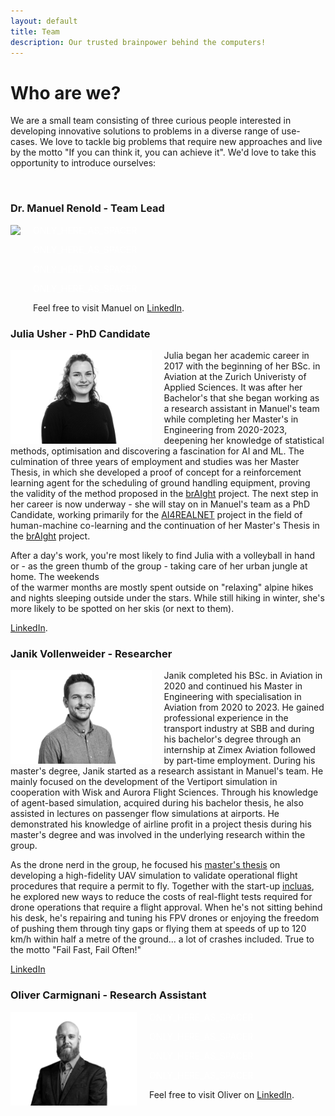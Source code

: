 ```yaml
---
layout: default
title: Team
description: Our trusted brainpower behind the computers!
---
```


# **Who are we?**
We are a small team consisting of three curious people interested in developing innovative solutions to problems in a diverse range of use-cases. We love to tackle big problems
that require new approaches and live by the motto "If you can think it, you can achieve it". We'd love to take this opportunity to introduce ourselves:

<br>

### Dr. Manuel Renold - Team Lead
<img src="./../pictures/manuel_bw.jpg" align="left" height="150" style="margin-right: 20px">
<!--The code below is only used as spacer-->
<html>
  <p style="color:white;">ONLY_HERE_AS_SPACER</p>
</html>
<!--The code below is only used as spacer-->
<html>
  <p style="color:white;">ONLY_HERE_AS_SPACER</p>
</html>
<!--The code below is only used as spacer-->
<html>
  <p style="color:white;">ONLY_HERE_AS_SPACER</p>
</html>
<!--The code below is only used as spacer-->
<html>
  <p style="color:white;">ONLY_HERE_AS_SPACER</p>
</html>

Feel free to visit Manuel on [LinkedIn](https://www.linkedin.com/in/manuel-renold-46b07287/).
<br>

### Julia Usher - PhD Candidate
<img src="./../pictures/julia_bw.jpg" align="left" height="150" style="margin-right: 20px">

Julia began her academic career in 2017 with the beginning of her BSc. in Aviation at the Zurich Univeristy of Applied Sciences. It was after her Bachelor's that she began
working as a research assistant in Manuel's team while completing her Master's in Engineering from 2020-2023, deepening her knowledge of statistical methods, optimisation
and discovering a fascination for AI and ML. The culmination of three years of employment and studies was her Master Thesis, in which she developed a proof of concept for a
reinforcement learning agent for the scheduling of ground handling equipment, proving the validity of the method proposed in the [brAIght](./projects/braight.md) project. The next step in her career
is now underway - she will stay on in Manuel's team as a PhD Candidate, working primarily for the [AI4REALNET](./projects/ai4realnet.md)
project in the field of human-machine co-learning and the continuation of her Master's Thesis in the [brAIght](./projects/braight.md) project.

After a day's work, you're most likely to find Julia with a volleyball in hand or - as the green thumb of the group - taking care of her urban jungle at home. The weekends  
of the warmer months are mostly spent outside on "relaxing" alpine hikes and nights sleeping outside under the stars. While still hiking in winter, she's more likely to
be spotted on her skis (or next to them).

[LinkedIn](https://www.linkedin.com/in/juliausher/).
<br>

### Janik Vollenweider - Researcher

<img src="./../pictures/janik_bw.jpg" align="left" height="150" style="margin-right: 20px">

Janik completed his BSc. in Aviation in 2020 and continued his Master in Engineering with specialisation in Aviation from 2020 to 2023. He gained professional
experience in the transport industry at SBB and during his bachelor's degree through an internship at Zimex Aviation followed by part-time employment. During his 
master's degree, Janik started as a research assistant in Manuel's team. He mainly focused on the development of the Vertiport simulation in cooperation with Wisk and 
Aurora Flight Sciences. Through his knowledge of agent-based simulation, acquired during his bachelor thesis, he also assisted in lectures on passenger flow simulations 
at airports. He demonstrated his knowledge of airline profit in a project thesis during his master's degree and was involved in the underlying research within the group.

As the drone nerd in the group, he focused his [master's thesis](./paper_theses/MT_janik_vollenweider.md) on developing a high-fidelity UAV simulation to validate operational flight procedures that require a 
permit to fly. Together with the start-up [incluas](https://incluas.ch/), he explored new ways to reduce the costs of real-flight tests required for drone operations that require a 
flight approval. When he's not sitting behind his desk, he's repairing and tuning his FPV drones or enjoying the freedom of pushing them through tiny gaps or flying 
them at speeds of up to 120 km/h within half a metre of the ground... a lot of crashes included. True to the motto "Fail Fast, Fail Often!"

[LinkedIn](https://www.linkedin.com/in/janik-vollenweider-1144bb1a2)


### Oliver Carmignani - Research Assistant
<img src="./../pictures/oliver_bw2-2.jpg" align="left" height="150" style="margin-right: 20px">
<!--The code below is only used as spacer-->
<html>
  <p style="color:white;">ONLY_HERE_AS_SPACER</p>
</html>
<!--The code below is only used as spacer-->
<html>
  <p style="color:white;">ONLY_HERE_AS_SPACER</p>
</html>
<!--The code below is only used as spacer-->
<html>
  <p style="color:white;">ONLY_HERE_AS_SPACER</p>
</html>
<!--The code below is only used as spacer-->
<html>
  <p style="color:white;">ONLY_HERE_AS_SPACER</p>
</html>

Feel free to visit Oliver on [LinkedIn](https://www.linkedin.com/in/oliver-carmignani/).
<br>